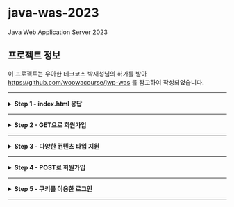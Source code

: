 # java-was-2023

Java Web Application Server 2023

## 프로젝트 정보 

이 프로젝트는 우아한 테크코스 박재성님의 허가를 받아 https://github.com/woowacourse/jwp-was 
를 참고하여 작성되었습니다.

---
<details>
    <summary><b>Step 1 - index.html 응답</b></summary>

### 1. 학습 목표
- HTTP를 학습하고 학습 지식을 기반으로 웹 서버를 구현한다.
- Java 멀티스레드 프로그래밍을 경험한다.
- 유지보수에 좋은 구조에 대해 고민하고 코드를 개선해 본다.

### 2. 기능요구사항
- 정적인 html 파일 응답
- HTTP Request 내용 출력
-  Concurrent 패키지를 사용하도록구조 변경

### 3. 학습 내용
#### 1. HTTP Request Header

- HTTP 요청 구조
>![img_2.png](doc/img_2.png)
> - 첫줄(Request Line)이 큰 의미를 지닌다.
> - 첫 줄은 공백을 기준으로 3개의 부분으로 나뉘며 각각 Metho, path, HTTP version이다.
> - path의 ? 뒷부분을 query string이라 한다.

- Method
> ![img.png](doc/img.png)
> - GET은 Select적인 성향을 갖습니다. CRUD의 R에 해당합니다.
> - POST는 서버의 값이나 상태를 바꾸기 위해 사용합니다. CRUD의 C에 해당합니다.

#### 2. WAS 생애주기

- connection
> 1. WebServer 클래스에서 지정된 포트 번호로 ServerSocket을 생성한다.
> 2. accept()로 클라이언트의 요청이 들어올 때 까지 대기하고, 연결 요청이 오면 클라이언트와의 통신을 위한 소켓을 생성한다.
> 3. 클라이언트 요청이 들어오면, RequestHandler 클래스에 처리를 위임한다.
> 4. connection으로부터 InputStream, OutputStream을 생성하여 입출력 스트림을 생한다.
> 5. `try-with-resources` 구문을 통해 try 구문을 빠져나갈 때 자동으로 `AutoCloseable` 인터페이스를 구현한 리소스를 닫아준다.
>   - 해당 구문으로 인해 입출력 스트림도 함께 닫힌다.
>   - 입출력 스트림이 닫힐 때 자동으로 소켓도 함께 닫힌다. 

- dos
> 1. DataStream에 매개변수로 OutputStream을 전달하여 객체 생성한다.
> 2. writeBytes() 메서드로 헤더와 바디의 내용을 담는다.
> 3. flush() 메서드로 출력 스트림 버퍼의 내용을 내보내고 버퍼를 비운다.
> 4. `try-with-resources` 구문을 통해 try 구문을 빠져나갈 때 자동으로 out의 close()를 호출하고 dos가 자동으로 닫힌다.

#### 3. HTTP Response Header (200)
- HTTP 응답 구조
> ![img_3.png](doc/img_3.png)
> - 첫줄(Status Line)에 중요한 내용을 담는다.
> - 상태코드를 통해 브라우저에게 요청에대한 응답의 상태를 알려준다.

- Status Code 대역 별 특징
> - 1xx (정보): 요청을 받았으며 프로세스를 계속한다
> - 2xx (성공): 요청을 성공적으로 받았으며 인식했고 수용하였다
> - 3xx (리다이렉션): 요청 완료를 위해 추가 작업 조치가 필요하다
> - 4xx (클라이언트 오류): 요청의 문법이 잘못되었거나 요청을 처리할 수 없다
> - 5xx (서버 오류): 서버가 명백히 유효한 요청에 대해 충족을 실패했다

- 대표적인 Status Code
> - 200 - OK
> - 201 - Created
> - 302 - Found(HTTP 1.0)
> - 304 - Not Modified
> - 401 - Unauthorized
> - 404 - Not Found
> - 500 - Internal Server Error
> - 503 - Service Unavailable

- Post-redirect-Get(PRG) 패턴
> - 멱등성: 동일한 요청을 여러번 보낼 때 한번 보낸 것과 결과가 같은것을 의미한다.
> - POST가 멱등성을 만족하지 않는다.
> - 예) POST로 게시글 작성 요청을 처리하고 일반 사용자가 보는 화면으로 redirection 시켜서 중복 POST되지 않도록 한다.

#### 4. 좋은 커밋 메시지

- 기본 규칙
> - 커밋의 타입을 명시 (Feat, Fix, Refactor, Test, ...)
> - 제목과 본문을 빈 행으로 구분
> - 명령문 사용
> - 본문에 변경사항과 이유를 설명하라

- 내가 중요하다고 생각한 규칙
> 검토자가 히스토리를 이해하고있을 것이라 단정하지 마라

#### 5. TDD
- JUnit
> - 단위 테스트를 위해 사용하는 프레임워크
> - 어노테이션(@)을 통해 테스트 메서드의 동작을 제어 가능
> - 핵심 기능에 중점을 두고있어서 간단하고 직관적이다

- AssertJ
> - 다양한 Assert 문법을 제공하여 테스트 코드의 가독성을 높이고 유지보수를 용이하게 한다
> - 메서드 체이닝을 통해 말하듯이 이해할 수 있다
> - 실패 시 생성되는 에러 메시지를 커스텀할 수 있다

#### 6. OOP와 클린코드
- OOP 지향점
> - 한 클래스는 하나의 책임만 가져야한다
> - 확장에는 열려있고 수정에는 닫혀있어야한다
> - 상속 관계에서 하위 클래스가 상위 클래스의 기능을 믿고 사용할 수 있어야한다
> - 인터페이스는 너무 광범위하거나 많은 기능을 가져서는 안되며, 인터페이스를 사용하는 객체 기준으로 잘게 나누어야한다
> - 객체는 구체적인 객체가 아닌 추상화에 의존해야한다
>   - -> 자신보다 변하기 쉬운 것에 의존하면 안된다
>   - -> 다른 객체를 참조해야한다면 대상 객체 상위 요소를 참조해야한다

- 클린코드 지향점
> - 메서드를 분리해서 들여쓰기를 줄이자
> - 들여쓰기가 2 이상이면 메서드를 분리하는 방법을 찾자
> - 메서드 라인이 10을 넘어가면 메서드를 분리하자
> - else를 사용하지 않으려면 if 절에서 값을 반환하여 메서드를 종료하자

### 4. Trouble Shooting
- HTTP를 처음 접해서 /index.html에 접속 후 css 등의 부가 파일을 직접 보내줘야하는 줄 알았다
> 1. 처음 `/index.html`로 접속하면 스타일이 적용되지 않은 페이지가 출력됨을 알 수 있다
> 2. 개발자 도구를 보면 css, js 등의 연결되는 파일이 없어서 그런 것임을 알 수 있다
> 3. 연결 파일을 직접 보내줘야하는 줄 알고 RequestHandler에서 직접 보내는 코드를 작성하려했다
>   - (WAS에 대한 이해가 부족한 시점...)
> 4. 하지만, 개발자 도구를 보면 브라우저가 "연결 파일"을 자동으로 요청하고 있음을 확인했다
> 5. 요청에 대한 경로와 응답의 Content-Type만 제대로 설정하면 "연결 파일"이 정상적으로 클라이언트에 도착함을 확인했다
>   - (Step3의 내용이었는데, 궁금해서 먼저 해결해버렸다.. 코드에는 반영 안함)

### 5. 추가 학습 내용 ( 작성중... )
- [WAS 동작원리](https://velog.io/@tin9oo/WAS-%EB%8F%99%EC%9E%91%EC%9B%90%EB%A6%AC)
- [HTTP Request & Response](https://velog.io/@tin9oo/HTTP-Request-Response)
- [자바 멀티스레드 프로그래밍](https://velog.io/@tin9oo/%EC%9E%90%EB%B0%94-%EB%A9%80%ED%8B%B0%EC%8A%A4%EB%A0%88%EB%93%9C-%ED%94%84%EB%A1%9C%EA%B7%B8%EB%9E%98%EB%B0%8D)
- [자바 Concurrent 패키지](https://velog.io/@tin9oo/%EC%9E%90%EB%B0%94-Concurrent-%ED%8C%A8%ED%82%A4%EC%A7%80)
- [객체지향 프로그래밍(OOP)과 클린 코딩](https://velog.io/@tin9oo/%EA%B0%9D%EC%B2%B4%EC%A7%80%ED%96%A5-%ED%94%84%EB%A1%9C%EA%B7%B8%EB%9E%98%EB%B0%8DOOP%EA%B3%BC-%ED%81%B4%EB%A6%B0-%EC%BD%94%EB%94%A9)
- [좋은 커밋 메시지 작성](https://velog.io/@tin9oo/%EC%A2%8B%EC%9D%80-%EC%BB%A4%EB%B0%8B-%EB%A9%94%EC%8B%9C%EC%A7%80-%EC%9E%91%EC%84%B1)
- [테스트 주도 개발(TDD)](https://velog.io/@tin9oo/%ED%85%8C%EC%8A%A4%ED%8A%B8-%EC%A3%BC%EB%8F%84-%EA%B0%9C%EB%B0%9CTDD)

</details>

---

<details>
    <summary><b>Step 2 - GET으로 회원가입</b></summary>

### 1. 학습 목표
- HTTP GET 프로토콜을 이해한다.
- HTTP GET에서 parameter를 전달하고 처리하는 방법을 학습한다.
- HTTP 클라이언트에서 전달받은 값을 서버에서 처리하는 방법을 학습한다.

### 2. 기능요구사항
- GET으로 회원가입 기능 구현
- Junit을 활용한 단위 테스트를 적용해 본다.

### 3. 학습 내용
#### 1. HTTP 응답 상태코드 : 302, 404
- 302 Found
> 요청한 리소스가 다른 위치에 있어 리다이렉션이 필요할 때 사용
> - 보통 접근을 막거나 사용자의 동작을 제어하기 위해 사용한다
> - `Location` 헤더에 목적지 경로를 포함하여 응답한다

```http request
HTTP/1.1 302 Found
Content-Type: text/html; charset=iso-8859-1
Location: http://www.amazon.com:80/exec/obidos/subst/home/home.html
```

- 404 Not Found
> 리소스를 찾을 수 없을 때 사용
> - 잘못된 URL을 입력하거나, 존재하지 않는 페이지에 접근하려 할 때 사용한다
> - 사용자 편의를 위해 "Page fault" 페이지를 출력하기도 한다

```http request
HTTP/1.1 404 Not Found
Content-Type: text/html; charset=iso-8859-1
```

#### 2. ParameterizedTest
- ParameterizedTest란?
> - JUnit 프레임워크에서 제공하는 기능이다
> - 동일한 테스트에 대해 여러 값을 시험해보고 싶을 때 유용하다
> - 코드의 중복을 피할 수 있다

- 간단 사용법
> - 테스트의 매개변수로 사용할 입력값(`input`)과 예측값(`expect`)을 `Object[]`로 `Stream`에 저장한다
> - 테스트 메서드에 `@ParameterizedTest`, `@MethodSource("매개변수 메서드 이름")` 어노테이션을 붙인다
> - 테스트 메서드의 매개변수로 `intput`과 `expect`를 입력한다
> - 테스트 코드 구조는 기존과 동일하나 `input`과 `expect`를 한번씩만 적어도 좋다
> - 테스트를 실행하면 설정한 매개변수를 순서대로 입력하며 테스트를 실행해준다

#### 3. `try-with-resources` 구문
- 특징
> - JAVA7 부터 도입
> - 자원 사용 후 자동으로 close() 호출하여 자원을 안전하게 해제
> - 간결한 코드 작성을 도움

- 사용
> - 파일이나 네트워크 같이 명시적인 `close()`가 필요한 경우 유용함
> - `Closeable` 혹은 `AutoCloseable` 인터페이스를 구현한 객체를 구문에 사용하면 try 구문의 종료와 함께 close() 메서드를 호출함

#### 4. TDD 모델
- AAA
> - Assignment (준비) : 실행 전 시스템 상태를 준비
> - Action (실행) : 테스트 코드 실행
> - Assert (단언) : 기대대로 동작하는지 검사

- GWT
> Given (준비) : 테스트를 준비
> When (실행) : 테스트 코드 실행
> Then (검증) : 테스트 검

- 비교
> - 단어 차이
> - AAA : 개발자 지향
> - GWT : 비즈니스 로직 처리

### 4. Trouble Shooting
- redirect - 1
> 1. 회원가입 버튼 클릭하면 요청을 처리하고 응답을 받지 못해 페이지를 찾을 수 없다는 오류가 발생한다
> 2. Request 메시지의 `Referer` 헤더의 직전 경로로 접근하게 만들어서 잘못된 페이지로 접근하지 않도록 한다
> 3. 버튼을 처음 누를 때는 `/user/form.html`에서 `/user/create?~`로 이동해서 `Referer`인 `/user/form.html`로 돌아갈 수 있다
> 4. 그런데, 버튼을 다시 누르면 `/user/create?~`가 `Referer`가 되어서 빈 페이지로 접근하게되어 의도한 동작을 하지 않게되는 문제가 있다

- redirect - 2
> 1. 위의 문제로 인해 `Referer`페이지를 응답으로 넘기지 않고 `/index.html`의 파일을 상태코드 200으로 보낸다
> 2. 이 방식은 홈으로 돌아가는 방식이기 때문에 위의 문제를 고려하지 않아도 된다
> 3. 이때, `/user/create?~`후에 `/index.html`의 페이지를 출력했지만 여전히 URL은 `/user/create?~`이다
> 4. `/index.html`은 상대경로로 파일을 호출하기 때문에 브라우저 입장에서 현재경로인 `/user`를 시작으로 파일을 불러오는 문제가 생긴다
> 5. 결국, `/user/user/form.html`과 같은 경로로 요청을 보내게 되어 빈 페이지를 출력하게 되는 문제가 발생한다

- redirect - 3
> 1. 팀 회고에서 앞의 내용을 공유했고 동일한 문제를 겪는 팀원이 있었다
> 2. 팀원이 학습한 내용 중 `redirection`에 관한 내용이 있었다
> 3. 상태코드 302로 응답을 보내면 `Location` 헤더의 경로로 `GET` 요청을 다시 보낸다는 내용이었다
> 4. 이 방식이 문제 상황에 핏한 해결책이라고 판단하여 바로 302에 대해 학습한 후 코드로 적용하여 문제를 해결했다

- 서비스 아키텍처 결정
> - `RequestHandler`를 `Handler`, 라우팅을 `Controller`, 응답 생성/전송을 `Response`라고 간단히 명명했을 때, 서비스를 처리하는 아키텍처는 다음의 두 가지로 나뉜다
>   1. `Handler` -> `Controller` -> `Response`
>   2. `Handler` -> `Controller`, `Handler` -> `Response`
> - 1번은 `Handler`가 `Controller`를 호출하고 `Controller`가 `Response`를 출력하는 순차적인 아키텍처다
> - 2번은 `Handler`각 `Controller`, `Response`를 각각 호출하는 중앙 집중식 아키텍처다
> - 2번의 중앙 집중식 아키텍처가 좋다고 판단했다
>   - `Controller`는 이미 라우팅이라는 책임을 가지고 있는데 그 안에서 `Response`도 호출하는 것은 과도한 책임이기 때문
>   - 테스트하기 좋은 코드가 결국 OOP의 원칙을 잘 지킨 코드라는 내용을 팀원이 얘기해줬고 2번이 테스트하기 좋은 코드라고 판단했다

- 라우팅 방식
> - 페이지의 수가 많지 않아서 조건문으로 하나하나 매핑해서 라우팅해도 좋다고 생각했다
> - 위 방식은 `유지보수`와 `확장성`에 문제가 있다고 판단했다
> - 다음의 과정으로 라우팅 방식을 변경했다
>   1. 요청 경로가 `file` 요청인지 `api` 요청인지 판단
>   2. `file`이면 a, `api`면 `b`를 실행
>      1. 해당 경로에 해당하는 `200 응답`을 생성하도록 요청한다
>      2. 지정된 api 기능을 수행하고 `302 응답`을 생성하도록 요청한다

### 5. 추가 학습 내용
- [Spring 아키텍처](https://velog.io/@tin9oo/Spring-%EC%95%84%ED%82%A4%ED%85%8D%EC%B2%98)
- [DTO](https://velog.io/@tin9oo/DTO)
- [CI/CD](https://velog.io/@tin9oo/CICD)

</details>

---

<details>
    <summary><b>Step 3 - 다양한 컨텐츠 타입 지원</b></summary>

### 1. 학습 목표
> - HTTP Response에 대해 학습한다.
> - MIME 타입에 대해 이해하고 이를 적용할 수 있다.

### 2. 기능 요구사항
- 구현
> - 지금까지의 코드는 stylesheet와 파비콘을 지원하지 못한다. 다양한 컨텐츠 타입을 지원하도록 개한다.
>   - html
>   - css
>   - js
>   - ico
>   - png
>   - jpg

- 테스트
>  - static 폴더의 정적 컨텐츠 요청이 정상적으로 처리되는지 확인

### 3. 학습 내용
#### 1. MIME Type
- MIME 타입이란?
> - 웹에서 파일의 형식을 지정하기 위한 식별자
> - HTTP에서는 리소스의 종류를 나타냄
> - 주로 확장자를 기반으로 결정

- MIME 타입의 구조
> - 슬래시(`/`)로 구분된 `type`과 `subtype` 두 부분으로 구성된다
>   - `type/subtype`
>   - 반드시 둘 다 있어야한다
> 
> 
> - `type`은 video나 text같이 데이터 타입이 속하는 일반 카테고리를 나눈다
> 
> 
> - `subtype`은 MIME 타입이 나타내는 정확한 데이터 종류를 식별한다
>   - `text`가 `type`이라면 `plain`(평문), `html`(html 소스코드)가 있다
> 
> 
> - 세부 정보를 제공하기 위해 선택적 매개변수를 추가할 수 있다
>   - `type/subtype;parameter=value`
>   - `text/plain;charset=UTF-8`
> 
> 
> - MIME 타입은 대소문자를 구분하지 않지만 소문자를 사용한다
>   - 매개변수는 대소문자를 구분한다

- Content-Type
> - `html`: `text/html`
> - `css`: `text/css`
> - `js`: `application/javascript`
> - `ico`: `image/ico`
> - `png`: `image/png`
> - `jpg`: `image/jpg`

#### 2. Concurrent
- 공유자원 접근 문제
> - 여러 스레드가 공유 자원에 동시 접근하며, 데이터 불일치나 예측할 수 없는 동작을 수행함
> - 이를 해결하기 위해 개발자는 명시적 동기화 기법을 사용해야하나, 이는 복잡하고 오류 발생 가능성이 높음

- Concurrent 패키지
> - Java 5 부터 도입
> - 여러 작업을 동시에 할 수 있도록 함
> - 동시성 문제를 해결하기 위한 패키지

- Concurrent 패키지 사용
> - Executors
>   - 고수준 Concurrency 프로그래밍
>   - Thread 생성/관리
>   - 작업 처리 및 실행
>   - Executor : 스레드 생성
>   - ExecutorService : Executor 상속받은 인터페이스, 실행 종료에 관여
> - Concurrent Collections : 동시성을지원하는 다양한 컬렉션 클래스 제공


### 4. Trouble Shooting
- 스타일 시트 인식 오류
> - 스타일 시트 파일을 브라우저에 보내도 반영이 되지 않음
> - MIME 타입을 참고하여 확장자에 따른 Content-Type을 응답에 담아 보내야함
> - 각 확장자에 맞는 Content-Type을 매핑하여 응답에 담아 보내어 해결함.

- 라우팅 코드의 가독성과 유지보수 개선
> - 기존에는 모든 확장자에 대한 리소스 경로를 조건문으로 매핑해야함
> - 가독성도 좋지 않다고 판단함
> - 해시맵에 각 진입 경로에 따른 값을 매핑하여 클래스로 격리
>   - 진입 가능한 경우에 대한 처리를 책입 분리하여 컨트롤러가 하는 일에 집중하여 변경의 사유를 하나만 가지게 만듬

### 5. 추가 학습 내용
[좋은 회고란?](https://velog.io/@tin9oo/%EC%A2%8B%EC%9D%80-%ED%9A%8C%EA%B3%A0%EB%9E%80)

</details>

---

<details>
    <summary><b>Step 4 - POST로 회원가입</b></summary>

## 1. 학습 목표
> - HTTP POST의 동작 방식을 이해하고 이를 이용해 회원가입을 구현할 수 있다.
> - HTTP Redirection 기능을 이해하고 회원가입 후 페이지 이동에 적용한다.

## 2. 기능 요구사항
> - 회원가입을 GET에서 POST로 수정 후 정상 동작하도록 구현한다.
> - 가입을 완료하면 `/index.html`페이지로 이동한다.

## 3. 프로그래밍 요구사항
> - 불필요한 외부 의존성 제거
> - java.nio를 java.io로 변환

## 4. 학습 내용
### 1. HTTP POST
- POST
> - 서버로 데이터를 전송함
> - 요청에 본문이 포함됨
> - 요청 본문의 유형은 `Content-Type` 헤더로 나타냄
>   - `application/x-www-form-urlencode`
>   - `multipart/form-data`
> ```http request
> POST / HTTP/1.1
> Host: foo.com
> Content-Type: application/x-www-form-urlencoded
> Content-Length: 13
> 
> say=Hi&to=Mom
> ```

### 2. 302 FOUND
- 302 Found
> 요청한 리소스가 다른 위치에 있어 리다이렉션이 필요할 때 사용
> - 보통 접근을 막거나 사용자의 동작을 제어하기 위해 사용한다
> - `Location` 헤더에 목적지 경로를 포함하여 응답한다

```http request
HTTP/1.1 302 Found
Content-Type: text/html; charset=iso-8859-1
Location: http://www.amazon.com:80/exec/obidos/subst/home/home.html
```

### 3. java.nio vs java.io
| 구분     | java.io    | java.nio          |
|--------|------------|-------------------|
| 입출력 방식 | 스트림        | 채널                |
| 버퍼 방식  | Non-Buffer | Buffer            |
| 비동기 방식 | 지원 안 함     | 지원                |
| 블로킹 방식 | 블로킹 방식만 지원 | 블로킹/논블로킹 방식 모두 지원 |

- 입출력 방식
> 스트림
> - 스트림은 입력과 출력이 구분되어있다.
> - 각각의 동작을 위해 입력과 출력을 따로 생성해야한다.

> 채널
> - 양방향으로 입출력이 가능하다.
> - 입력과 출력을 위한 별도의 채널을 만들지 않아도 된다.

- 버퍼 방식
> IO Non-Buffer
> - 출력 스트림이 1바이트를 쓰면, 입력 스트림이 1바이트를 읽는다.
> - 이런 시스템은 느리기 때문에 Buffer를 사용해 복수의 바이트를 한번에 입력받고 출력하는 것이 좋다.
> - 그래서 IO는 버퍼를 제공하는 BufferedInputStream, BufferedOutputStream을 연결해서 사용하기도 한다.

> NIO Buffer
> - NIO는 기본적으로 버퍼를 사용하여 입출력을 한다.
> - 채널은 버퍼에 저장된 데이터를 출력하고, 입력된 데이터를 버퍼에 저장한다.

![img.png](doc/img_ioBuffer.png)

- 블로킹 방식
> IO는 블로킹된다.
> - 입력 스트림의 read()를 호출하면 데이터 입력 전까지 스레드는 블로킹(대기상태)된다.
> - 출력 스트림의 write()를 호출하면 데이터 출력 전까지 스레드는 블로킹된다.

> NIO는 블로킹과 논블로킹 특징을 모두 가진다.
> - NIO 블로킹은 스레드를 인터럽트하여 빠져나올 수 있다.
> - NIO 논블로킹은 입출력 작업 시 스레드가 블로킹되지 않는다.

## 5. Trouble Shooting
- 요청의 바디를 읽는 어떻게 읽어야하지?
> - HTTP 요청은 헤더 다음에 빈 행(`\r\n`)을 하나 두고 바디가 있음
> - 따라서, `BufferedReader`로 빈 행(`\r\n`)을 만날 때 까지 앍어서 `Status Line`, `Headers`까지만 읽음
> - 이를 해결하기 위해 요청의 헤더까지 읽은 후, 헤더의 `Content-Length` 길이만큼 바디를 읽도록 코드를 작성하여 해결함

- `java.nio`를 `java.io`로 수정
> - 기존에는 파일 전체를 읽는 `java.nio`를 사용함
> - WAS는 파일 송수신이 빈번한데 파일의 크기가 얼마나 커질지 알 수 없음
> - 파일을 라인 단위로 읽는 `java.io`를 사용하는 것이 적합하다고 생각하여 수정함
> - 라인 단위로 읽는 방식도 파일의 크기가 커지면 오버헤드가 클 것으로 예상함
> - 파일을 바이트 단위로 읽도록 수정함

- 파일을 라인단위로 읽으니 아이콘 인식을 못함
> - 파일을 라인단위로 읽으면서 StringBuilder에 읽은 라인을 넣고 getBytes로 반환함
> - html, css, js 는 정상적으로 출력되지만 폰트를 decode하는데 문제를 만남
> - 파일을 StringBuilder에 작성하고 getBytes로 반환하는 과정에서 직접 통제할 수 있는 부분이 없다고 판단함
> - 그래서 파일을 바이트 단위로 읽어서 버퍼에 저장하여 그대로 반환하도록 수정함

</details>

---

<details>
    <summary><b>Step 5 - 쿠키를 이용한 로그인</b></summary>

## 1. 학습 목표
> - 쿠키와 세션을 이용한 로그인 방식을 이해하고 직접 구현할 수 있다.

## 2. 기능 요구사항
> - 가입한 회원 정보로 로그인을 할 수 있다.
> - [로그인] 메뉴를 클릭하면 `http://localhost:8080/user/login.html` 로 이동해 로그인 할 수 있다.
> - 로그인이 성공하면 `index.html`로 이동한다.
> - 로그인이 실패하면 `/user/login_failed.html`로 이동한다.

## 3. 프로그래밍 요구사항
> - 로그인이 성공할 경우 HTTP 헤더의 쿠기 값을 `SID=세션 ID`로 응답한다.
> - 세션 ID는 적당한 크기의 무작위 숫자 또는 문자열을 사용한다.
> - 서버는 세션 아이디에 해당하는 User 정보에 접근할 수 있어야한다.

## 4. 학습 내용


## 5. Trouble Shooting


</details>

---
